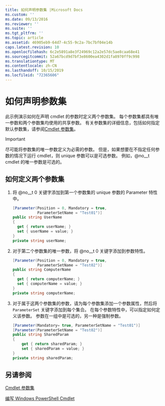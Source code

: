 ```yaml
---
title: 如何声明参数集 |Microsoft Docs
ms.custom: ''
ms.date: 09/13/2016
ms.reviewer: ''
ms.suite: ''
ms.tgt_pltfrm: ''
ms.topic: article
ms.assetid: 46905eb9-64d7-4c55-9c2a-7bc7bf04e14b
caps.latest.revision: 10
ms.openlocfilehash: 6c2e5891a8e3f24969c12a2e57dc5ae8caa68e41
ms.sourcegitcommit: 52a67bcd9d7bf3e8600ea4302d1fa8970ff9c998
ms.translationtype: MT
ms.contentlocale: zh-CN
ms.lasthandoff: 10/15/2019
ms.locfileid: "72365606"
---
```

# <a name="how-to-declare-parameter-sets"></a>如何声明参数集

此示例演示如何在声明 cmdlet 的参数时定义两个参数集。 每个参数集都具有唯一参数和两个参数集均使用的共享参数。 有关参数集的详细信息，包括如何指定默认参数集，请参阅[Cmdlet 参数集](./cmdlet-parameter-sets.md)。

> [!IMPORTANT]
> 尽可能将参数集的唯一参数定义为必需的参数。 但是，如果想要在不指定任何参数的情况下运行 cmdlet，则 unique 参数可以是可选参数。 例如，@no__t cmdlet 的唯一参数是可选的。

## <a name="how-to-define-two-parameter-sets"></a>如何定义两个参数集

1. 将 @no__t 0 关键字添加到第一个参数集的 unique 参数的 Parameter 特性中。

   ```csharp
   [Parameter(Position = 0, Mandatory = true,
              ParameterSetName = "Test01")]
   public string UserName
   {
     get { return userName; }
     set { userName = value; }
   }
   private string userName;
   ```

2. 对于第二个参数集的唯一参数，将 @no__t 0 关键字添加到参数特性。

   ```csharp
   [Parameter(Position = 0, Mandatory = true,
              ParameterSetName = "Test02")]
   public string ComputerName
   {
     get { return computerName; }
     set { computerName = value; }
   }
   private string computerName;
   ```

3. 对于属于这两个参数集的参数，请为每个参数集添加一个参数属性，然后将 `ParameterSet` 关键字添加到每个集合。 在每个参数特性中，可以指定如何定义该参数。 参数在一组中是可选的，另一种是强制参数。

   ```csharp
   [Parameter(Mandatory= true, ParameterSetName = "Test01")]
   [Parameter(ParameterSetName = "Test02")]
   public string SharedParam
   {
       get { return sharedParam; }
       set { sharedParam = value; }
   }
   private string sharedParam;
   ```

## <a name="see-also"></a>另请参阅

[Cmdlet 参数集](./cmdlet-parameter-sets.md)

[编写 Windows PowerShell Cmdlet](./writing-a-windows-powershell-cmdlet.md)

